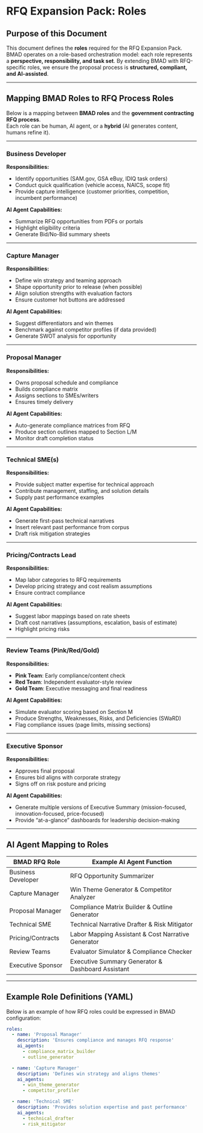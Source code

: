 # RFQ Expansion Pack: Roles

## Purpose of this Document

This document defines the **roles** required for the RFQ Expansion Pack.  
BMAD operates on a role-based orchestration model: each role represents a **perspective, responsibility, and task set**. By extending BMAD with RFQ-specific roles, we ensure the proposal process is **structured, compliant, and AI-assisted**.

---

## Mapping BMAD Roles to RFQ Process Roles

Below is a mapping between **BMAD roles** and the **government contracting RFQ process**.  
Each role can be human, AI agent, or a **hybrid** (AI generates content, humans refine it).

---

### Business Developer

**Responsibilities:**

- Identify opportunities (SAM.gov, GSA eBuy, IDIQ task orders)
- Conduct quick qualification (vehicle access, NAICS, scope fit)
- Provide capture intelligence (customer priorities, competition, incumbent performance)

**AI Agent Capabilities:**

- Summarize RFQ opportunities from PDFs or portals
- Highlight eligibility criteria
- Generate Bid/No-Bid summary sheets

---

### Capture Manager

**Responsibilities:**

- Define win strategy and teaming approach
- Shape opportunity prior to release (when possible)
- Align solution strengths with evaluation factors
- Ensure customer hot buttons are addressed

**AI Agent Capabilities:**

- Suggest differentiators and win themes
- Benchmark against competitor profiles (if data provided)
- Generate SWOT analysis for opportunity

---

### Proposal Manager

**Responsibilities:**

- Owns proposal schedule and compliance
- Builds compliance matrix
- Assigns sections to SMEs/writers
- Ensures timely delivery

**AI Agent Capabilities:**

- Auto-generate compliance matrices from RFQ
- Produce section outlines mapped to Section L/M
- Monitor draft completion status

---

### Technical SME(s)

**Responsibilities:**

- Provide subject matter expertise for technical approach
- Contribute management, staffing, and solution details
- Supply past performance examples

**AI Agent Capabilities:**

- Generate first-pass technical narratives
- Insert relevant past performance from corpus
- Draft risk mitigation strategies

---

### Pricing/Contracts Lead

**Responsibilities:**

- Map labor categories to RFQ requirements
- Develop pricing strategy and cost realism assumptions
- Ensure contract compliance

**AI Agent Capabilities:**

- Suggest labor mappings based on rate sheets
- Draft cost narratives (assumptions, escalation, basis of estimate)
- Highlight pricing risks

---

### Review Teams (Pink/Red/Gold)

**Responsibilities:**

- **Pink Team**: Early compliance/content check
- **Red Team**: Independent evaluator-style review
- **Gold Team**: Executive messaging and final readiness

**AI Agent Capabilities:**

- Simulate evaluator scoring based on Section M
- Produce Strengths, Weaknesses, Risks, and Deficiencies (SWaRD)
- Flag compliance issues (page limits, missing sections)

---

### Executive Sponsor

**Responsibilities:**

- Approves final proposal
- Ensures bid aligns with corporate strategy
- Signs off on risk posture and pricing

**AI Agent Capabilities:**

- Generate multiple versions of Executive Summary (mission-focused, innovation-focused, price-focused)
- Provide “at-a-glance” dashboards for leadership decision-making

---

## AI Agent Mapping to Roles

| BMAD RFQ Role      | Example AI Agent Function                          |
| ------------------ | -------------------------------------------------- |
| Business Developer | RFQ Opportunity Summarizer                         |
| Capture Manager    | Win Theme Generator & Competitor Analyzer          |
| Proposal Manager   | Compliance Matrix Builder & Outline Generator      |
| Technical SME      | Technical Narrative Drafter & Risk Mitigator       |
| Pricing/Contracts  | Labor Mapping Assistant & Cost Narrative Generator |
| Review Teams       | Evaluator Simulator & Compliance Checker           |
| Executive Sponsor  | Executive Summary Generator & Dashboard Assistant  |

---

## Example Role Definitions (YAML)

Below is an example of how RFQ roles could be expressed in BMAD configuration:

```yaml
roles:
  - name: 'Proposal Manager'
    description: 'Ensures compliance and manages RFQ response'
    ai_agents:
      - compliance_matrix_builder
      - outline_generator

  - name: 'Capture Manager'
    description: 'Defines win strategy and aligns themes'
    ai_agents:
      - win_theme_generator
      - competitor_profiler

  - name: 'Technical SME'
    description: 'Provides solution expertise and past performance'
    ai_agents:
      - technical_drafter
      - risk_mitigator
```
